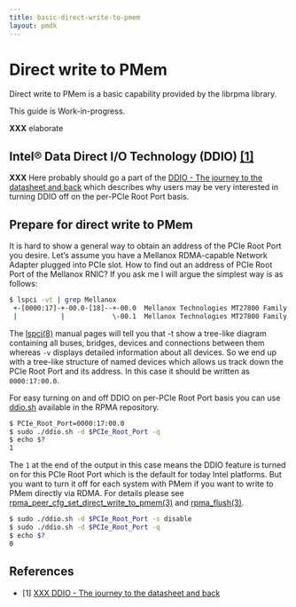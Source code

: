```yaml
---
title: basic-direct-write-to-pmem
layout: pmdk
---
```


# Direct write to PMem

Direct write to PMem is a basic capability provided by the librpma library.

This guide is Work-in-progress.

**XXX** elaborate

## Intel® Data Direct I/O Technology (DDIO) [[1]][xxx-ddio]

**XXX** Here probably should go a part of the [DDIO - The journey to the datasheet and back][xxx-ddio] which describes why users may be very interested in turning DDIO off on the per-PCIe Root Port basis.

## Prepare for direct write to PMem

It is hard to show a general way to obtain an address of the PCIe Root Port you desire. Let’s assume you have a Mellanox RDMA-capable Network Adapter plugged into PCIe slot. How to find out an address of PCIe Root Port of the Mellanox RNIC? If you ask me I will argue the simplest way is as follows:

```sh
$ lspci -vt | grep Mellanox
 +-[0000:17]-+-00.0-[18]--+-00.0  Mellanox Technologies MT27800 Family [ConnectX-5]
 |           |            \-00.1  Mellanox Technologies MT27800 Family [ConnectX-5]
```

The [lspci(8)](https://man7.org/linux/man-pages/man8/lspci.8.html) manual pages will tell you that -t show a tree-like diagram containing all buses, bridges, devices and connections between them whereas `-v` displays detailed information about all devices. So we end up with a tree-like structure of named devices which allows us track down the PCIe Root Port and its address. In this case it should be written as `0000:17:00.0`.

For easy turning on and off DDIO on per-PCIe Root Port basis you can use [ddio.sh](https://github.com/pmem/rpma/blob/master/tools/ddio.sh) available in the RPMA repository.

```sh
$ PCIe_Root_Port=0000:17:00.0
$ sudo ./ddio.sh -d $PCIe_Root_Port -q
$ echo $?
1
```

The `1` at the end of the output in this case means the DDIO feature is turned on for this PCIe Root Port which is the default for today Intel platforms. But you want to turn it off for each system with PMem if you want to write to PMem directly via RDMA. For details please see [rpma_peer_cfg_set_direct_write_to_pmem(3)](https://pmem.io/rpma/manpages/master/rpma_peer_cfg_set_direct_write_to_pmem.3) and [rpma_flush(3)](https://pmem.io/rpma/manpages/master/rpma_flush.3).

```sh
$ sudo ./ddio.sh -d $PCIe_Root_Port -s disable
$ sudo ./ddio.sh -d $PCIe_Root_Port -q
$ echo $?
0
```

## References

* [1] [XXX DDIO - The journey to the datasheet and back][xxx-ddio]

[xxx-ddio]: http://janekmi.github.io/2020/06/21/ddio.html
